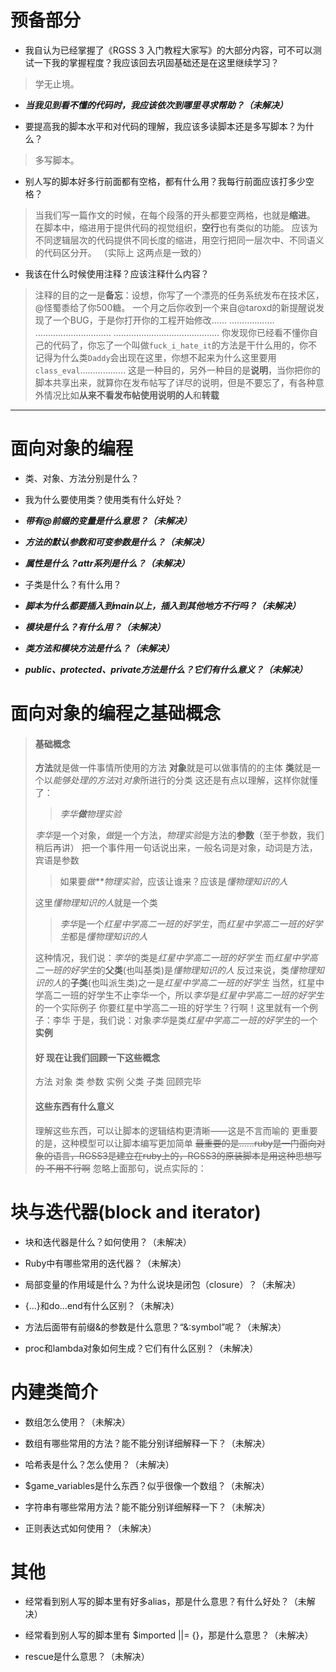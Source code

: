 # 预备部分 #
- 我自认为已经掌握了《RGSS 3 入门教程大家写》的大部分内容，可不可以测试一下我的掌握程度？我应该回去巩固基础还是在这里继续学习？
> 学无止境。

- ***当我见到看不懂的代码时，我应该依次到哪里寻求帮助？（未解决）***

* 要提高我的脚本水平和对代码的理解，我应该多读脚本还是多写脚本？为什么？
> 多写脚本。

- 别人写的脚本好多行前面都有空格，都有什么用？我每行前面应该打多少空格？
> 当我们写一篇作文的时候，在每个段落的开头都要空两格，也就是**缩进**。
> 在脚本中，缩进用于提供代码的视觉组织，**空行**也有类似的功能。
> 应该为不同逻辑层次的代码提供不同长度的缩进，用空行把同一层次中、不同语义的代码区分开。
> （实际上 这两点是一致的）

- 我该在什么时候使用注释？应该注释什么内容？
> 注释的目的之一是**备忘**：设想，你写了一个漂亮的任务系统发布在技术区，@怪蜀黍给了你500糖。
> 一个月之后你收到一个来自@taroxd的新提醒说发现了一个BUG，于是你打开你的工程开始修改……
> ………………
> …………………………
> ……………………………………
> 你发现你已经看不懂你自己的代码了，你忘了一个叫做`fuck_i_hate_it`的方法是干什么用的，你不记得为什么类`Daddy`会出现在这里，你想不起来为什么这里要用`class_eval`………………
> 这是一种目的，另外一种目的是**说明**，当你把你的脚本共享出来，就算你在发布帖写了详尽的说明，但是不要忘了，有各种意外情况比如**从来不看发布帖使用说明的人**和**转载**

----------
# 面向对象的编程 #
- 类、对象、方法分别是什么？

- 我为什么要使用类？使用类有什么好处？

- ***带有@前缀的变量是什么意思？（未解决）***

- ***方法的默认参数和可变参数是什么？（未解决）***

- ***属性是什么？attr系列是什么？（未解决）***

- 子类是什么？有什么用？

- ***脚本为什么都要插入到main以上，插入到其他地方不行吗？（未解决）***

- ***模块是什么？有什么用？（未解决）***

- ***类方法和模块方法是什么？（未解决）***

- ***public、protected、private方法是什么？它们有什么意义？（未解决）***

# 面向对象的编程之基础概念 #
> #### 基础概念 ####
> **方法**就是做一件事情所使用的方法
> **对象**就是可以做事情的的主体
> **类**就是一个以*能够处理的方法*对*对象*所进行的分类
> 这还是有点以理解，这样你就懂了：
>> *李华**做**物理实验*
> 
> *李华*是一个对象，*做*是一个方法，*物理实验*是方法的**参数**（至于参数，我们稍后再讲）
> 把一个事件用一句话说出来，一般名词是对象，动词是方法，宾语是参数
>> 如果要*做**物理实验*，应该让谁来？应该是*懂物理知识的人*
> 
> 这里*懂物理知识的人*就是一个类
>> *李华*是一个*红星中学高二一班的好学生*，而*红星中学高二一班的好学生*都是*懂物理知识的人*
> 
> 这种情况，我们说：*李华*的类是*红星中学高二一班的好学生*
> 而*红星中学高二一班的好学生*的**父类**(也叫基类)是*懂物理知识的人*
> 反过来说，类*懂物理知识的人*的**子类**(也叫派生类)之一是*红星中学高二一班的好学生*
> 当然，红星中学高二一班的好学生不止李华一个，所以*李华*是*红星中学高二一班的好学生*的一个实际例子
> 你要红星中学高二一班的好学生？行啊！这里就有一个例子：李华
> 于是，我们说：对象*李华*是类*红星中学高二一班的好学生*的一个**实例**
> #### 好 现在让我们回顾一下这些概念 ####
> 方法 对象 类 参数 实例 父类 子类
> 回顾完毕
> #### 这些东西有什么意义 ####
> 理解这些东西，可以让脚本的逻辑结构更清晰——这是不言而喻的
> 更重要的是，这种模型可以让脚本编写更加简单
> <del>最重要的是……ruby是一门面向对象的语言，RGSS3是建立在ruby上的，RGSS3的原装脚本是用这种思想写的 不用不行啊</del>
> 忽略上面那句，说点实际的：
> 


# 块与迭代器(block and iterator) #
- 块和迭代器是什么？如何使用？（未解决）

- Ruby中有哪些常用的迭代器？（未解决）

- 局部变量的作用域是什么？为什么说块是闭包（closure）？（未解决）

- {...}和do...end有什么区别？（未解决）

- 方法后面带有前缀&的参数是什么意思？“&:symbol”呢？（未解决）

- proc和lambda对象如何生成？它们有什么区别？（未解决）


# 内建类简介 #
- 数组怎么使用？（未解决）

- 数组有哪些常用的方法？能不能分别详细解释一下？（未解决）

- 哈希表是什么？怎么使用？（未解决）

- $game_variables是什么东西？似乎很像一个数组？（未解决）

- 字符串有哪些常用方法？能不能分别详细解释一下？（未解决）

- 正则表达式如何使用？（未解决）


# 其他 #
- 经常看到别人写的脚本里有好多alias，那是什么意思？有什么好处？（未解决）

- 经常看到别人写的脚本里有 $imported ||= {}，那是什么意思？（未解决）

- rescue是什么意思？（未解决）